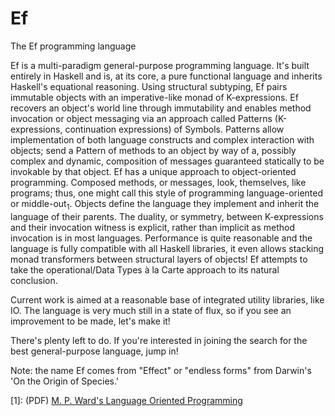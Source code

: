 # Ef
The Ef programming language

Ef is a multi-paradigm general-purpose programming language. It's built entirely in Haskell and is, at its core, a pure functional language and inherits Haskell's equational reasoning. Using structural subtyping, Ef pairs immutable objects with an imperative-like monad of K-expressions. Ef recovers an object's world line through immutability and enables method invocation or object messaging via an approach called Patterns (K-expressions, continuation expressions) of Symbols. Patterns allow implementation of both language constructs and complex interaction with objects; send a Pattern of methods to an object by way of a, possibly complex and dynamic, composition of messages guaranteed statically to be invokable by that object. Ef has a unique approach to object-oriented programming. Composed methods, or messages, look, themselves, like programs; thus, one might call this style of programming language-oriented or middle-out<sub>1</sub>. Objects define the language they implement and inherit the language of their parents. The duality, or symmetry, between K-expressions and their invocation witness is explicit, rather than implicit as method invocation is in most languages. Performance is quite reasonable and the language is fully compatible with all Haskell libraries, it even allows stacking monad transformers between structural layers of objects! Ef attempts to take the operational/Data Types à la Carte approach to its natural conclusion.

Current work is aimed at a reasonable base of integrated utility libraries, like IO. The language is very much still in a state of flux, so if you see an improvement to be made, let's make it! 

There's plenty left to do. If you're interested in joining the search for the best general-purpose language, jump in!

Note: the name Ef comes from "Effect" or "endless forms" from Darwin's 'On the Origin of Species.'

[1]: (PDF) [M. P. Ward's Language Oriented Programming](http://citeseerx.ist.psu.edu/viewdoc/summary?doi=10.1.1.35.6369)
